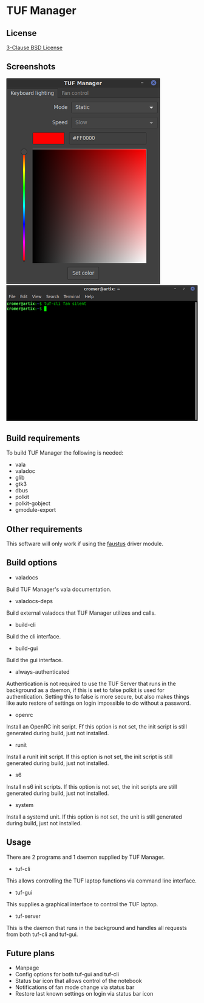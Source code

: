 # TUF Manager

## License

[3-Clause BSD License](LICENSE)

## Screenshots

<img src="screenshot/tuf-gui.png" />

<img src="screenshot/tuf-cli.png" />

## Build requirements

To build TUF Manager the following is needed:

- vala
- valadoc
- glib
- gtk3
- dbus
- polkit
- polkit-gobject
- gmodule-export

## Other requirements

This software will only work if using the [faustus](https://github.com/hackbnw/faustus) driver module.

## Build options

- valadocs

Build TUF Manager's vala documentation.

- valadocs-deps

Build external valadocs that TUF Manager utilizes and calls.

- build-cli

Build the cli interface.

- build-gui

Build the gui interface.

- always-authenticated

Authentication is not required to use the TUF Server that runs in the background as a daemon, if this is set to false polkit is used for authentication. Setting this to false is more secure, but also makes things like auto restore of settings on login impossible to do without a password.

- openrc

Install an OpenRC init script. Ff this option is not set, the init script is still generated during build, just not installed.

- runit

Install a runit init script. If this option is not set, the init script is still generated during build, just not installed.

- s6

Install n s6 init scripts. If this option is not set, the init scripts are still generated during build, just not installed.

- system

Install a systemd unit. If this option is not set, the unit is still generated during build, just not installed.

## Usage

There are 2 programs and 1 daemon supplied by TUF Manager.

- tuf-cli

This allows controlling the TUF laptop functions via command line interface.
- tuf-gui

This supplies a graphical interface to control the TUF laptop.
- tuf-server

This is the daemon that runs in the background and handles all requests from both tuf-cli and tuf-gui.

## Future plans

- Manpage
- Config options for both tuf-gui and tuf-cli
- Status bar icon that allows control of the notebook
- Notifications of fan mode change via status bar
- Restore last known settings on login via status bar icon
